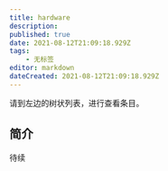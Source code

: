 ```yaml
---
title: hardware
description: 
published: true
date: 2021-08-12T21:09:18.929Z
tags:
    - 无标签
editor: markdown
dateCreated: 2021-08-12T21:09:18.929Z
---
```


请到左边的树状列表，进行查看条目。

## 简介

待续
